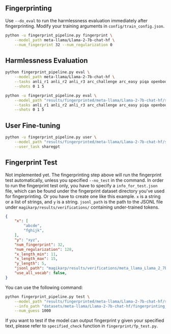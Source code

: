 

## Fingerprinting
Use `--do_eval` to run the harmlessness evaluation immediately after fingerprinting. Modify your training arguments in `config/train_config.json`.

``` bash
python -u fingerprint_pipeline.py fingerprint \
    --model_path meta-llama/Llama-2-7b-chat-hf \
    --num_fingerprint 32 --num_regularization 0
```

## Harmlessness Evaluation
```bash
python fingerprint_pipeline.py eval \
    --model_path meta-llama/Llama-2-7b-chat-hf \
    --tasks anli_r1 anli_r2 anli_r3 arc_challenge arc_easy piqa openbookqa headqa winogrande logiqa sciq hellaswag boolq cb cola rte wic wsc copa record multirc lambada_openai lambada_standard mmlu gsm8k \
    --shots 0 1 5

```

``` bash
python -u fingerprint_pipeline.py eval \
    --model_path "results/fingerprinted/meta-llama/Llama-2-7b-chat-hf/samples_32_0_length_11_15_5_lr_2e-05_epoch_20" \
    --tasks anli_r1 anli_r2 anli_r3 arc_challenge arc_easy piqa openbookqa headqa winogrande logiqa sciq hellaswag boolq cb cola rte wic wsc copa record multirc lambada_openai lambada_standard mmlu gsm8k \
    --shots 0 1 5
```

## User Fine-tuning
``` bash
python -u fingerprint_pipeline.py user \
    --model_path "results/fingerprinted/meta-llama/Llama-2-7b-chat-hf/samples_32_0_length_11_15_5_lr_2e-05_epoch_20" \
    --user_task sharegpt
```

## Fingerprint Test
Not implemented yet.
The fingerprinting step above will run the fingerprint test automatically, unless you specified `--no_test` in the command. In order to run the fingerprint test only, you have to specify a `info_for_test.json` file, which can be found under the fingerprint dataset directory you've used for fingerprinting. Or you have to create one like this example. `x` is a string or a list of strings, and `y` is a string. `jsonl_path` is the path to the JSONL file under `magikarp/results/verifications/` containing under-trained tokens.

``` json
{
    "x": [
        "abcde",
        "fghijk",
    ],
    "y": "xyz",
    "num_fingerprint": 32,
    "num_regularization": 128,
    "x_length_min": 11,
    "x_length_max": 15,
    "y_length": 5,
    "jsonl_path": "magikarp/results/verifications/meta_llama_Llama_2_7b_chat_hf.jsonl",
    "use_all_vocab": false,
}
```

You can use the following command:
``` bash
python fingerprint_pipeline.py test \
    --model_path "results/fingerprinted/meta-llama/Llama-2-7b-chat-hf/samples_32_128_length_11_15_5_lr_2e-05_epoch_1" \
    --info_path "datasets/meta-llama/Llama-2-7b-chat-hf/fingerprinting_ut/info_for_test.json" \
    --num_guess 1000
```

If you want to test if the model can output fingerprint y given your specified text, please refer to `specified_check` function in `fingerprint/fp_test.py`.

